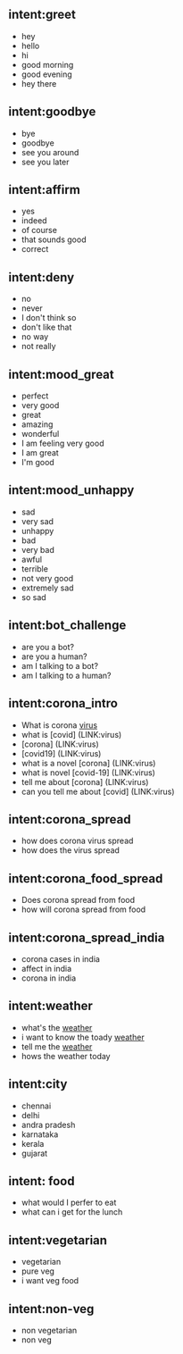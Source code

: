 ## intent:greet
- hey
- hello
- hi
- good morning
- good evening
- hey there

## intent:goodbye
- bye
- goodbye
- see you around
- see you later

## intent:affirm
- yes
- indeed
- of course
- that sounds good
- correct

## intent:deny
- no
- never
- I don't think so
- don't like that
- no way
- not really

## intent:mood_great
- perfect
- very good
- great
- amazing
- wonderful
- I am feeling very good
- I am great
- I'm good

## intent:mood_unhappy
- sad
- very sad
- unhappy
- bad
- very bad
- awful
- terrible
- not very good
- extremely sad
- so sad

## intent:bot_challenge
- are you a bot?
- are you a human?
- am I talking to a bot?
- am I talking to a human?

## intent:corona_intro
- What is corona [virus](LINK)
- what is [covid] (LINK:virus)
- [corona] (LINK:virus)
- [covid19] (LINK:virus)
- what is a novel [corona] (LINK:virus)
- what is novel [covid-19] (LINK:virus)
- tell me about [corona] (LINK:virus)
- can you tell me about [covid] (LINK:virus)

## intent:corona_spread
- how does corona virus spread
- how does the virus spread

## intent:corona_food_spread
- Does corona spread from food
- how will corona spread from food

## intent:corona_spread_india
- corona cases in india
- affect in india
- corona in india

## intent:weather
- what's the [weather](FORCAST)
- i want to know the toady [weather](FORCAST:WEATHER)
- tell me the [weather](FORCAST:WEATHER)
- hows the weather today

## intent:city
- chennai
- delhi
- andra pradesh
- karnataka
- kerala
- gujarat

## intent: food
- what would I perfer to eat
- what can i get for the lunch

## intent:vegetarian
- vegetarian
- pure veg
- i want veg food

## intent:non-veg
- non vegetarian
- non veg
